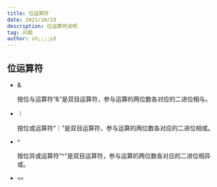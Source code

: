 ```yaml
---
title: 位运算符
date: 2021/10/19
description: 位运算符说明
tag: 问题
author: sh;;;;yd
---
```


## 位运算符

- &

  按位与运算符“&”是双目运算符，参与运算的两位数各对应的二进位相与。
  
- ｜

  按位或运算符“｜”是双目运算符，参与运算的两位数各对应的二进位相或。
  
- ^

  按位异或运算符“^”是双目运算符，参与运算的两位数各对应的二进位相异或。
  
- `<<`

